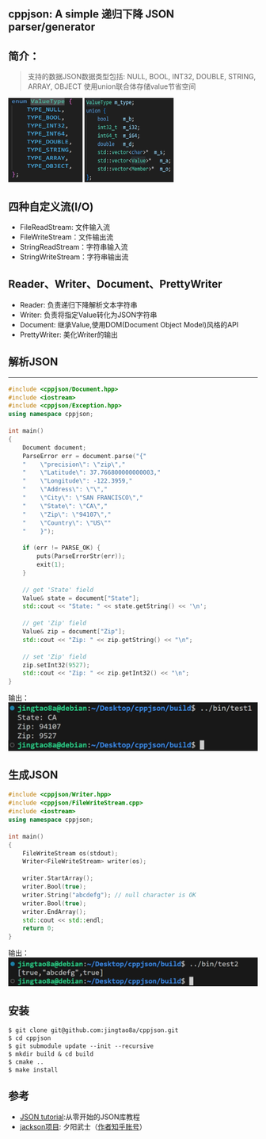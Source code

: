 ## cppjson: A simple 递归下降 JSON parser/generator


## 简介：
> 支持的数据JSON数据类型包括:
> NULL, BOOL, INT32, DOUBLE, STRING, ARRAY, OBJECT
> 使用union联合体存储value节省空间

<img src="images/1.png" width=150 height=170 /> <img src="images/2.png" width=180 height=170/>

## 四种自定义流(I/O)
- FileReadStream: 文件输入流
- FileWriteStream：文件输出流
- StringReadStream：字符串输入流
- StringWriteStream：字符串输出流
  
## Reader、Writer、Document、PrettyWriter
- Reader: 负责递归下降解析文本字符串
- Writer: 负责将指定Value转化为JSON字符串
- Document: 继承Value,使用DOM(Document Object Model)风格的API
- PrettyWriter: 美化Writer的输出

## 解析JSON
***
``` cpp
#include <cppjson/Document.hpp>
#include <iostream>
#include <cppjson/Exception.hpp>
using namespace cppjson;

int main()
{
    Document document;
    ParseError err = document.parse("{"
    "    \"precision\": \"zip\","
    "    \"Latitude\": 37.766800000000003,"
    "    \"Longitude\": -122.3959,"
    "    \"Address\": \"\","
    "    \"City\": \"SAN FRANCISCO\","
    "    \"State\": \"CA\","
    "    \"Zip\": \"94107\","
    "    \"Country\": \"US\""
    "    }");

    if (err != PARSE_OK) {
        puts(ParseErrorStr(err));
        exit(1);
    }

    // get 'State' field
    Value& state = document["State"];
    std::cout << "State: " << state.getString() << '\n';

    // get 'Zip' field
    Value& zip = document["Zip"];
    std::cout << "Zip: " << zip.getString() << "\n";

    // set 'Zip' field
    zip.setInt32(9527);
    std::cout << "Zip: " << zip.getInt32() << "\n";
}
```
输出：
![img](images/4.png)


## 生成JSON

``` cpp
#include <cppjson/Writer.hpp>
#include <cppjson/FileWriteStream.cpp>
#include <iostream>
using namespace cppjson;

int main()
{
    FileWriteStream os(stdout);
    Writer<FileWriteStream> writer(os);

    writer.StartArray();
    writer.Bool(true);
    writer.String("abcdefg"); // null character is OK
    writer.Bool(true);
    writer.EndArray();
    std::cout << std::endl;
    return 0;
}
```
输出：
![img](images/3.png)

## 安装
``` shell
$ git clone git@github.com:jingtao8a/cppjson.git
$ cd cppjson
$ git submodule update --init --recursive
$ mkdir build & cd build
$ cmake ..
$ make install
```

## 参考
- [JSON tutorial](https://github.com/miloyip/json-tutorial):从零开始的JSON库教程
- [jackson项目](https://github.com/guangqianpeng/jackson?tab=readme-ov-file): 夕阳武士（[作者知乎账号](https://www.zhihu.com/people/pen-frank-68/posts)）
  